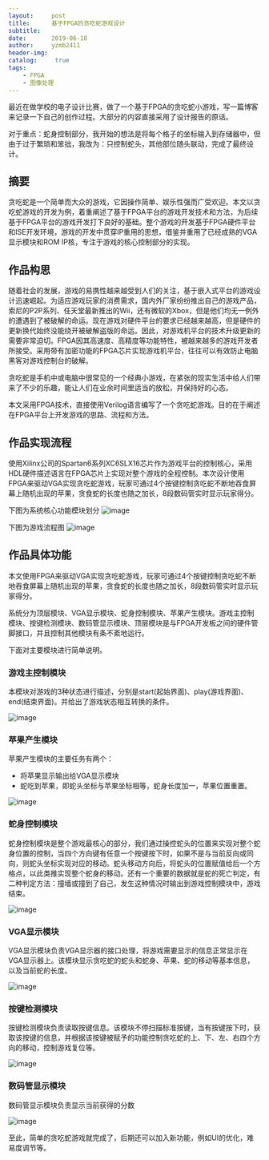 ```yaml
---
layout:     post
title:      基于FPGA的贪吃蛇游戏设计
subtitle:   
date:       2019-06-18
author:     yzmb2411
header-img: 
catalog: 	 true
tags:
    - FPGA
    - 图像处理  
---
```


最近在做学校的电子设计比赛，做了一个基于FPGA的贪吃蛇小游戏，写一篇博客来记录一下自己的创作过程。大部分的内容直接采用了设计报告的原话。

对于重点：蛇身控制部分，我开始的想法是将每个格子的坐标输入到存储器中，但由于过于繁琐和笨拙，我改为：只控制蛇头，其他部位随头联动，完成了最终设计。

##  摘要 
贪吃蛇是一个简单而大众的游戏，它因操作简单、娱乐性强而广受欢迎。本文以贪吃蛇游戏的开发为例，着重阐述了基于FPGA平台的游戏开发技术和方法，为后续基于FPGA平台的游戏开发打下良好的基础。整个游戏的开发基于FPGA硬件平台和ISE开发环境，游戏的开发中贯穿IP重用的思想，借鉴并重用了已经成熟的VGA显示模块和ROM IP核，专注于游戏的核心控制部分的实现。

## 作品构思

随着社会的发展，游戏的易携性越来越受到人们的关注，基于嵌入式平台的游戏设计迅速崛起。为适应游戏玩家的消费需求，国内外厂家纷纷推出自己的游戏产品，索尼的P2P系列、任天堂最新推出的Wii，还有微软的Xbox，但是他们均无一例外的遭遇到了被破解的命运。现在游戏对硬件平台的要求已经越来越高，但是硬件的更新换代始终没能绕开被破解盗版的命运。因此，对游戏机平台的技术升级更新的需要非常迫切。FPGA因其高速度、高精度等功能特性，被越来越多的游戏开发者所接受。采用带有加密功能的FPGA芯片实现游戏机平台，往往可以有效防止电脑黑客对游戏控制台的破解。

贪吃蛇是手机中或电脑中很常见的一个经典小游戏，在紧张的现实生活中给人们带来了不少的乐趣，能让人们在业余时间里适当的放松，并保持好的心态。   

本文采用FPGA技术，直接使用Verilog语言编写了一个贪吃蛇游戏。目的在于阐述在FPGA平台上开发游戏的思路、流程和方法。

## 作品实现流程

使用Xilinx公司的Spartan6系列XC6SLX16芯片作为游戏平台的控制核心，采用HDL硬件描述语言在FPGA芯片上实现对整个游戏的全程控制。本次设计使用FPGA来驱动VGA实现贪吃蛇游戏，玩家可通过4个按键控制贪吃蛇不断地吞食屏幕上随机出现的苹果，贪食蛇的长度也随之加长，8段数码管实时显示玩家得分。 

下图为系统核心功能模块划分
![image](https://wx2.sinaimg.cn/mw1024/ab20a024gy1g45798a2dbj20ho07lglq.jpg)

下图为游戏流程图
![image](https://wx4.sinaimg.cn/mw1024/ab20a024gy1g45798ctpnj20he0g8aap.jpg)

## 作品具体功能

本文使用FPGA来驱动VGA实现贪吃蛇游戏，玩家可通过4个按键控制贪吃蛇不断地吞食屏幕上随机出现的苹果，贪食蛇的长度也随之加长，8段数码管实时显示玩家得分。

系统分为顶层模块、VGA显示模块、蛇身控制模块、苹果产生模块。游戏主控制模块、按键检测模块、数码管显示模块、顶层模块是与FPGA开发板之间的硬件管脚接口，并且控制其他模块有条不紊地运行。

下面对主要模块进行简单说明。

### 游戏主控制模块 
本模块对游戏的3种状态进行描述，分别是start(起始界面)、play(游戏界面)、end(结束界面)。并给出了游戏状态相互转换的条件。

![image](https://wxt.sinaimg.cn/mw1024/ab20a024ly1g458s55rzaj20bl09pmxl.jpg?tags=%5B%5D)

### 苹果产生模块 
苹果产生模块的主要任务有两个：
 - 将苹果显示输出给VGA显示模块
 - 蛇吃到苹果，即蛇头坐标与苹果坐标相等，蛇身长度加一，苹果位置重置。
 
![image](https://wx1.sinaimg.cn/mw1024/ab20a024ly1g458s57o8oj20fh09hwf7.jpg)

### 蛇身控制模块 

蛇身控制模块是整个游戏最核心的部分，我们通过操控蛇头的位置来实现对整个蛇身位置的控制，当四个方向键有任意一个按键按下时，如果不是与当前反向或同向，则蛇头坐标实现对应的移动。蛇头移动方向后，将蛇头的位置赋值给后一个方格点，以此类推实现整个蛇身的移动。还有一个重要的数据就是蛇的死亡判定，有二种判定方法：撞墙或撞到了自己，发生这种情况时输出到游戏控制模块中，游戏结束。

![image](https://wx2.sinaimg.cn/mw1024/ab20a024ly1g458s5aoedj20fd0but9v.jpg)

### VGA显示模块 

VGA显示模块负责VGA显示器的接口处理，将游戏需要显示的信息正常显示在VGA显示器上。该模块显示贪吃蛇的蛇头和蛇身、苹果、蛇的移动等基本信息，以及当前蛇的长度。

![image](https://wx1.sinaimg.cn/mw1024/ab20a024ly1g458s564c1j20dv09rdgj.jpg)

### 按键检测模块 

按键检测模块负责读取按键信息。该模块不停扫描标准按键，当有按键按下时，获取该按键的信息，并根据该按键被赋予的功能控制贪吃蛇的上、下、左、右四个方向的移动，控制游戏复位等。

![image](https://wx2.sinaimg.cn/mw1024/ab20a024ly1g458s567k7j20fz0c8t9f.jpg)

### 数码管显示模块 

数码管显示模块负责显示当前获得的分数

![image](https://wx1.sinaimg.cn/mw1024/ab20a024ly1g458s57c9sj20is06vt96.jpg)

至此，简单的贪吃蛇游戏就完成了，后期还可以加入新功能，例如UI的优化，难易度调节等。 
